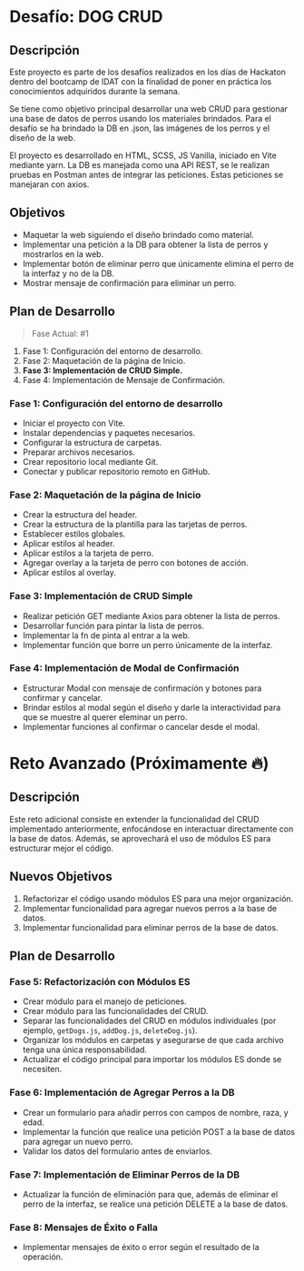 # Desafío: DOG CRUD

## Descripción

Este proyecto es parte de los desafíos realizados en los días de Hackaton dentro del bootcamp de IDAT con la finalidad de poner en práctica los conocimientos adquiridos durante la semana.

Se tiene como objetivo principal desarrollar una web CRUD para gestionar una base de datos de perros usando los materiales brindados.
Para el desafío se ha brindado la DB en .json, las imágenes de los perros y el diseño de la web.

El proyecto es desarrollado en HTML, SCSS, JS Vanilla, iniciado en Vite mediante yarn.
La DB es manejada como una API REST, se le realizan pruebas en Postman antes de integrar las peticiones. Estas peticiones se manejaran con axios.

## Objetivos

- Maquetar la web siguiendo el diseño brindado como material.
- Implementar una petición a la DB para obtener la lista de perros y mostrarlos en la web.
- Implementar botón de eliminar perro que únicamente elimina el perro de la interfaz y no de la DB.
- Mostrar mensaje de confirmación para eliminar un perro.

## Plan de Desarrollo

> Fase Actual: #1

1. Fase 1: Configuración del entorno de desarrollo.
2. Fase 2: Maquetación de la página de Inicio.
3. **Fase 3: Implementación de CRUD Simple.**
4. Fase 4: Implementación de Mensaje de Confirmación.

### Fase 1: Configuración del entorno de desarrollo

- Iniciar el proyecto con Vite.
- Instalar dependencias y paquetes necesarios.
- Configurar la estructura de carpetas.
- Preparar archivos necesarios.
- Crear repositorio local mediante Git.
- Conectar y publicar repositorio remoto en GitHub.

### Fase 2: Maquetación de la página de Inicio

- Crear la estructura del header.
- Crear la estructura de la plantilla para las tarjetas de perros.
- Establecer estilos globales.
- Aplicar estilos al header.
- Aplicar estilos a la tarjeta de perro.
- Agregar overlay a la tarjeta de perro con botones de acción.
- Aplicar estilos al overlay.

### Fase 3: Implementación de CRUD Simple

- Realizar petición GET mediante Axios para obtener la lista de perros.
- Desarrollar función para pintar la lista de perros.
- Implementar la fn de pinta al entrar a la web.
- Implementar función que borre un perro únicamente de la interfaz.

### Fase 4: Implementación de Modal de Confirmación

- Estructurar Modal con mensaje de confirmación y botones para confirmar y cancelar.
- Brindar estilos al modal según el diseño y darle la interactividad para que se muestre al querer eleminar un perro.
- Implementar funciones al confirmar o cancelar desde el modal.

# Reto Avanzado (Próximamente 🔥)

## Descripción

Este reto adicional consiste en extender la funcionalidad del CRUD implementado anteriormente, enfocándose en interactuar directamente con la base de datos. Además, se aprovechará el uso de módulos ES para estructurar mejor el código.

## Nuevos Objetivos

1. Refactorizar el código usando módulos ES para una mejor organización.
2. Implementar funcionalidad para agregar nuevos perros a la base de datos.
3. Implementar funcionalidad para eliminar perros de la base de datos.

## Plan de Desarrollo

### Fase 5: Refactorización con Módulos ES

- Crear módulo para el manejo de peticiones.
- Crear módulo para las funcionalidades del CRUD.
- Separar las funcionalidades del CRUD en módulos individuales (por ejemplo, `getDogs.js`, `addDog.js`, `deleteDog.js`).
- Organizar los módulos en carpetas y asegurarse de que cada archivo tenga una única responsabilidad.
- Actualizar el código principal para importar los módulos ES donde se necesiten.

### Fase 6: Implementación de Agregar Perros a la DB

- Crear un formulario para añadir perros con campos de nombre, raza, y edad.
- Implementar la función que realice una petición POST a la base de datos para agregar un nuevo perro.
- Validar los datos del formulario antes de enviarlos.

### Fase 7: Implementación de Eliminar Perros de la DB

- Actualizar la función de eliminación para que, además de eliminar el perro de la interfaz, se realice una petición DELETE a la base de datos.

### Fase 8: Mensajes de Éxito o Falla

- Implementar mensajes de éxito o error según el resultado de la operación.
